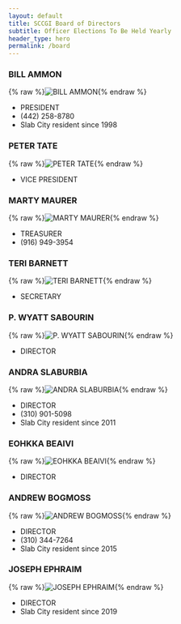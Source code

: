 ```yaml
---
layout: default
title: SCCGI Board of Directors
subtitle: Officer Elections To Be Held Yearly
header_type: hero
permalink: /board
---
```


### BILL AMMON
{% raw %}<img src="/assets/Bill.jpg" alt="BILL AMMON">{% endraw %}
* PRESIDENT
* (442) 258-8780
* Slab City resident since 1998

### PETER TATE
{% raw %}<img src="/assets/SCCGI-LOGO-2.jpg" alt="PETER TATE">{% endraw %}
* VICE PRESIDENT

### MARTY MAURER
{% raw %}<img src="/assets/marty.jpg" alt="MARTY MAURER">{% endraw %}
* TREASURER
* (916) 949-3954

### TERI BARNETT
{% raw %}<img src="/assets/SCCGI-LOGO-2.jpg" alt="TERI BARNETT">{% endraw %}
* SECRETARY

### P. WYATT SABOURIN
{% raw %}<img src="/assets/SCCGI-LOGO-2.jpg" alt="P. WYATT SABOURIN">{% endraw %}
* DIRECTOR

### ANDRA SLABURBIA
{% raw %}<img src="/assets/andra.jpeg" alt="ANDRA SLABURBIA">{% endraw %}
* DIRECTOR
* (310) 901-5098
* Slab City resident since 2011

### EOHKKA BEAIVI
{% raw %}<img src="/assets/SCCGI-LOGO-2.jpg" alt="EOHKKA BEAIVI">{% endraw %}
* DIRECTOR

### ANDREW BOGMOSS
{% raw %}<img src="/assets/Andrew.jpeg" alt="ANDREW BOGMOSS">{% endraw %}
* DIRECTOR
* (310) 344-7264
* Slab City resident since 2015

### JOSEPH EPHRAIM
{% raw %}<img src="/assets/Joseph.jpeg" alt="JOSEPH EPHRAIM">{% endraw %}
* DIRECTOR
* Slab City resident since 2019

